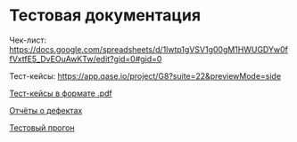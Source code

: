 # Тестовая документация

Чек-лист:
https://docs.google.com/spreadsheets/d/1lwtp1gVSV1g00gM1HWUGDYw0ffVxtfE5_DvEOuAwKTw/edit?gid=0#gid=0

Тест-кейсы: https://app.qase.io/project/G8?suite=22&previewMode=side 

[Тест-кейсы в формате .pdf](https://github.com/user-attachments/files/16720622/G8-2024-08-23.pdf)

[Отчёты о дефектах](https://github.com/user-attachments/files/16720626/default.xlsx)

[Тестовый прогон](https://github.com/user-attachments/files/16720644/default.pdf)
